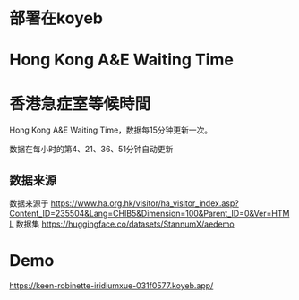 # 部署在koyeb 
# Hong Kong A&E Waiting Time

# 香港急症室等候時間

Hong Kong A&E Waiting Time，数据每15分钟更新一次。

数据在每小时的第4、21、36、51分钟自动更新

## 数据来源

数据来源于 https://www.ha.org.hk/visitor/ha_visitor_index.asp?Content_ID=235504&Lang=CHIB5&Dimension=100&Parent_ID=0&Ver=HTML
数据集 https://huggingface.co/datasets/StannumX/aedemo

# Demo
https://keen-robinette-iridiumxue-031f0577.koyeb.app/
